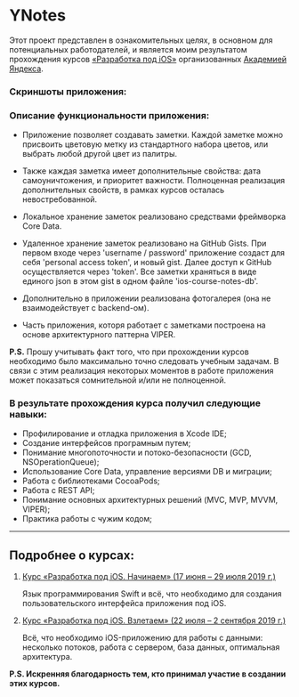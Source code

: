 # YNotes

Этот проект представлен в ознакомительных целях, в основном для потенциальных работодателей, и является моим результатом прохождения курсов [«Разработка под iOS»](https://academy.yandex.ru/posts/kak-osvoit-startovyy-nabor-ios-razrabotchika) организованных [Академией Яндекса](https://academy.yandex.ru/).

### Скриншоты приложения:


### Описание функциональности приложения:

*   Приложение позволяет создавать заметки. Каждой заметке можно присвоить цветовую метку из стандартного набора цветов, или выбрать любой другой цвет из палитры.

*   Также каждая заметка имеет дополнительные свойства: дата самоуничтожения, и приоритет важности. Полноценная реализация дополнительных свойств, в рамках курсов осталась невостребованной.

*   Локальное хранение заметок реализовано средствами фреймворка Core Data.

*   Удаленное хранение заметок реализовано на GitHub Gists. При первом входе через 'username / password' приложение создаст для себя 'personal access token', и новый gist. Далее доступ к GitHub осуществляется через 'token'. Все заметки храняться в виде единого json в этом gist в одном файле 'ios-course-notes-db'.

*   Дополнительно в приложении реализована фотогалерея (она не взаимодействует с backend-ом).

*   Часть приложения, которя работает с заметками построена на основе архитектурного паттерна VIPER.

**P.S.** Прошу учитывать факт того, что при прохождении курсов необходимо было максимально точно следовать учебным задачам. В связи с этим реализация некоторых моментов в работе приложения может показаться сомнительной и/или не полноценной.

### В результате прохождения курса получил следующие навыки:

*   Профилирование и отладка приложения в Xcode IDE;
*   Создание интерфейсов програмным путем;
*   Понимание многопоточности и потоко-безопасности (GCD, NSOperationQueue);
*   Использование Core Data, управление версиями DB и миграции;
*   Работа с библиотеками CocoaPods;
*   Работа с REST API;
*   Понимание основных архитектурных решений (MVC, MVP, MVVM, VIPER);
*   Практика работы с чужим кодом;

*****


## Подробнее о курсах:

1. [Курс «Разработка под iOS. Начинаем» (17 июня – 29 июля 2019 г.)](https://stepik.org/52478) 
   
   Язык программирования Swift и всё, что необходимо для создания пользовательского интерфейса приложения под iOS.

2. [Курс «Разработка под iOS. Взлетаем» (22 июля – 2 сентября 2019 г.)](https://stepik.org/53561)
   
   Всё, что необходимо iOS-приложению для работы с данными: несколько потоков, работа с сервером, база данных, оптимальная архитектура.


**P.S. Искренняя благодарность тем, кто принимал участие в создании этих курсов.**